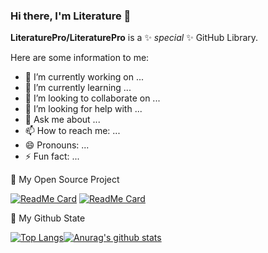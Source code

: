 ### Hi there, I'm Literature 👋


**LiteraturePro/LiteraturePro** is a ✨ _special_ ✨ GitHub Library.

Here are some information to me:

- 🔭 I’m currently working on ...
- 🌱 I’m currently learning ...
- 👯 I’m looking to collaborate on ...
- 🤔 I’m looking for help with ...
- 💬 Ask me about ...
- 📫 How to reach me: ...
- 😄 Pronouns: ...
- ⚡ Fun fact: ...


🎉 My Open Source Project

[![ReadMe Card](https://github-readme-stats.vercel.app/api/pin/?username=LiteraturePro&repo=Serverless-Python&show_owner=true&title_color=F8854D&icon_color=F8854D)](https://github.com/LiteraturePro/Serverless-Python)
[![ReadMe Card](https://github-readme-stats.vercel.app/api/pin/?username=LiteraturePro&repo=Serverless-Nodejs&show_owner=true&title_color=46BAEB&icon_color=46BAEB)](https://github.com/LiteraturePro/Serverless-Nodejs)


🌈 My Github State

[![Top Langs](https://github-readme-stats.vercel.app/api/top-langs/?username=LiteraturePro&layout=compact)](https://github.com/LiteraturePro)[![Anurag's github stats](https://github-readme-stats.vercel.app/api?username=LiteraturePro)](https://github.com/LiteraturePro)
